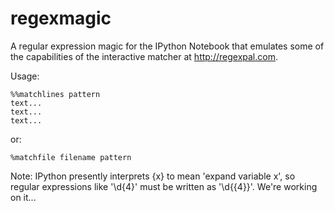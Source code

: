 regexmagic
==========

A regular expression magic for the IPython Notebook that emulates some
of the capabilities of the interactive matcher at http://regexpal.com.

Usage:

    %%matchlines pattern
    text...
    text...
    text...

or:

    %matchfile filename pattern

Note: IPython presently interprets {x} to mean 'expand variable x', so
regular expressions like '\d{4}' must be written as '\d{{4}}'.  We're
working on it...
